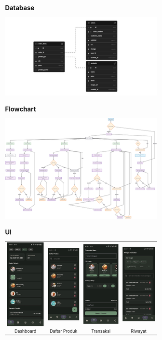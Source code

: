
## Database 

![Database Schema](doc/db.png)


## Flowchart

![Application Flowchart](doc/flowchart-essycoff.png)

## UI

<table>
  <tr>
    <td><img src="doc/ui/dashboard.png" alt="Dashboard" width="220"/></td>
    <td><img src="doc/ui/daftarproduk.png" alt="Daftar Produk" width="220"/></td>
    <td><img src="doc/ui/transaksi.png" alt="Transaksi" width="220"/></td>
    <td><img src="doc/ui/riwayat.png" alt="Riwayat" width="220"/></td>
  </tr>
  <tr>
    <td align="center">Dashboard</td>
    <td align="center">Daftar Produk</td>
    <td align="center">Transaksi</td>
    <td align="center">Riwayat</td>
  </tr>
</table>

